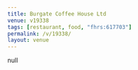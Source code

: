 ```yaml
---
title: Burgate Coffee House Ltd
venue: v19338
tags: [restaurant, food, "fhrs:617703"]
permalink: /v/19338/
layout: venue
---
```

null